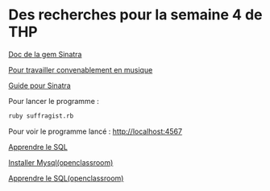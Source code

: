 # Des recherches pour la semaine 4 de THP

[Doc de la gem Sinatra](https://github.com/sinatra/sinatra)


[Pour travailler convenablement en musique](https://www.deezer.com/fr/artist/617)


[Guide pour Sinatra](http://guides.railsgirls.com/sinatra-app)

Pour lancer le programme :
```bash
ruby suffragist.rb
```

Pour voir le programme lancé : [http://localhost:4567](http://localhost:4567)

[Apprendre le SQL](http://sql.sh/)

[Installer Mysql(openclassroom)](https://openclassrooms.com/fr/courses/1959476-administrez-vos-bases-de-donnees-avec-mysql/1959969-installation-de-mysql)

[Apprendre le SQL(openclassroom)](https://openclassrooms.com/fr/courses/993975-apprenez-a-programmer-en-vb-net/992711-introduction-au-langage-sql)
